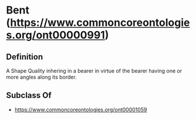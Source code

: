 # Bent (https://www.commoncoreontologies.org/ont00000991)

## Definition
A Shape Quality inhering in a bearer in virtue of the bearer having one or more angles along its border.

## Subclass Of
- https://www.commoncoreontologies.org/ont00001059

